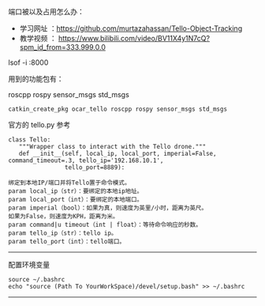 端口被以及占用怎么办：

- 学习网址 ：https://github.com/murtazahassan/Tello-Object-Tracking
- 教学视频 ： https://www.bilibili.com/video/BV11X4y1N7cQ?spm_id_from=333.999.0.0

lsof -i :8000


用到的功能包有：

roscpp rospy sensor_msgs std_msgs

```
catkin_create_pkg ocar_tello roscpp rospy sensor_msgs std_msgs
```

官方的 tello.py 参考
 ```
 class Tello:
    """Wrapper class to interact with the Tello drone."""
    def __init__(self, local_ip, local_port, imperial=False, command_timeout=.3, tello_ip='192.168.10.1',
                 tello_port=8889):
                 
绑定到本地IP/端口并将Tello置于命令模式。
param local_ip（str）：要绑定的本地ip地址。
param local_port（int）：要绑定的本地端口。
param imperial（bool）：如果为真，则速度为英里/小时，距离为英尺。
如果为False，则速度为KPH，距离为米。
param command|u timeout（int | float）：等待命令响应的秒数。
param tello_ip（str）：tello ip。
param tello_port（int）：tello端口。
```
----
配置环境变量
 ```
 source ~/.bashrc
 echo "source (Path To YourWorkSpace)/devel/setup.bash" >> ~/.bashrc

```
-----
